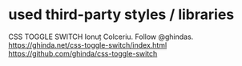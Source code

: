 # used third-party styles / libraries

CSS TOGGLE SWITCH
  Ionuț Colceriu. Follow @ghindas.
  https://ghinda.net/css-toggle-switch/index.html
  https://github.com/ghinda/css-toggle-switch

